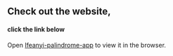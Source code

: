 ## Check out the website,

#### click the link below

Open [Ifeanyi-palindrome-app](https://ifeanyi-palindrome.netlify.app/) to view it in the browser.



